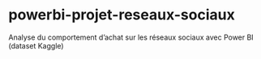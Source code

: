 # powerbi-projet-reseaux-sociaux
Analyse du comportement d’achat sur les réseaux sociaux avec Power BI (dataset Kaggle)
